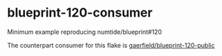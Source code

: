 # blueprint-120-consumer

Minimum example reproducing numtide/blueprint#120

The counterpart consumer for this flake is [gaerfield/blueprint-120-public](https://github.com/gaerfield/blueprint-120-public)
